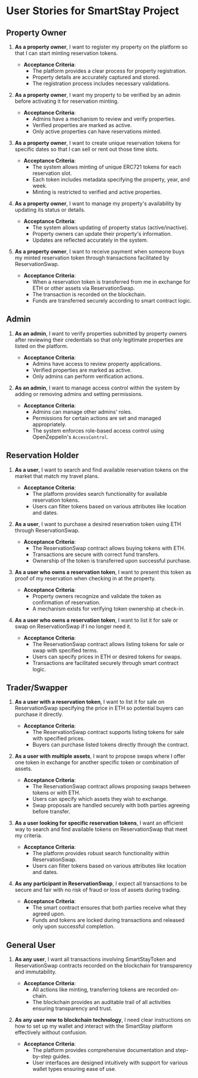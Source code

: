 # User Stories for SmartStay Project

## Property Owner

1. **As a property owner**, I want to register my property on the platform so that I can start minting reservation tokens.
   - **Acceptance Criteria**:
     - The platform provides a clear process for property registration.
     - Property details are accurately captured and stored.
     - The registration process includes necessary validations.

2. **As a property owner**, I want my property to be verified by an admin before activating it for reservation minting.
   - **Acceptance Criteria**:
     - Admins have a mechanism to review and verify properties.
     - Verified properties are marked as active.
     - Only active properties can have reservations minted.

3. **As a property owner**, I want to create unique reservation tokens for specific dates so that I can sell or rent out those time slots.
   - **Acceptance Criteria**:
     - The system allows minting of unique ERC721 tokens for each reservation slot.
     - Each token includes metadata specifying the property, year, and week.
     - Minting is restricted to verified and active properties.

4. **As a property owner**, I want to manage my property's availability by updating its status or details.
   - **Acceptance Criteria**:
     - The system allows updating of property status (active/inactive).
     - Property owners can update their property's information.
     - Updates are reflected accurately in the system.

5. **As a property owner**, I want to receive payment when someone buys my minted reservation token through transactions facilitated by ReservationSwap.
   - **Acceptance Criteria**:
     - When a reservation token is transferred from me in exchange for ETH or other assets via ReservationSwap.
     - The transaction is recorded on the blockchain.
     - Funds are transferred securely according to smart contract logic.

## Admin

1. **As an admin**, I want to verify properties submitted by property owners after reviewing their credentials so that only legitimate properties are listed on the platform.
   - **Acceptance Criteria**:
     - Admins have access to review property applications.
     - Verified properties are marked as active.
     - Only admins can perform verification actions.

2. **As an admin**, I want to manage access control within the system by adding or removing admins and setting permissions.
   - **Acceptance Criteria**:
     - Admins can manage other admins' roles.
     - Permissions for certain actions are set and managed appropriately.
     - The system enforces role-based access control using OpenZeppelin's `AccessControl`.

## Reservation Holder

1. **As a user**, I want to search and find available reservation tokens on the market that match my travel plans.
   - **Acceptance Criteria**:
     - The platform provides search functionality for available reservation tokens.
     - Users can filter tokens based on various attributes like location and dates.

2. **As a user**, I want to purchase a desired reservation token using ETH through ReservationSwap.
   - **Acceptance Criteria**:
     - The ReservationSwap contract allows buying tokens with ETH.
     - Transactions are secure with correct fund transfers.
     - Ownership of the token is transferred upon successful purchase.

3. **As a user who owns a reservation token**, I want to present this token as proof of my reservation when checking in at the property.
   - **Acceptance Criteria**:
     - Property owners recognize and validate the token as confirmation of reservation.
     - A mechanism exists for verifying token ownership at check-in.

4. **As a user who owns a reservation token**, I want to list it for sale or swap on ReservationSwap if I no longer need it.
   - **Acceptance Criteria**:
     - The ReservationSwap contract allows listing tokens for sale or swap with specified terms.
     - Users can specify prices in ETH or desired tokens for swaps.
     - Transactions are facilitated securely through smart contract logic.

## Trader/Swapper

1. **As a user with a reservation token**, I want to list it for sale on ReservationSwap specifying the price in ETH so potential buyers can purchase it directly.
   - **Acceptance Criteria**:
     - The ReservationSwap contract supports listing tokens for sale with specified prices.
     - Buyers can purchase listed tokens directly through the contract.

2. **As a user with multiple assets**, I want to propose swaps where I offer one token in exchange for another specific token or combination of assets.
   - **Acceptance Criteria**:
     - The ReservationSwap contract allows proposing swaps between tokens or with ETH.
     - Users can specify which assets they wish to exchange.
     - Swap proposals are handled securely with both parties agreeing before transfer.

3. **As a user looking for specific reservation tokens**, I want an efficient way to search and find available tokens on ReservationSwap that meet my criteria.
   - **Acceptance Criteria**:
     - The platform provides robust search functionality within ReservationSwap.
     - Users can filter tokens based on various attributes like location and dates.

4. **As any participant in ReservationSwap**, I expect all transactions to be secure and fair with no risk of fraud or loss of assets during trading.
   - **Acceptance Criteria**:
     - The smart contract ensures that both parties receive what they agreed upon.
     - Funds and tokens are locked during transactions and released only upon successful completion.

## General User

1. **As any user**, I want all transactions involving SmartStayToken and ReservationSwap contracts recorded on the blockchain for transparency and immutability.
   - **Acceptance Criteria**:
     - All actions like minting, transferring tokens are recorded on-chain.
     - The blockchain provides an auditable trail of all activities ensuring transparency and trust.

2. **As any user new to blockchain technology**, I need clear instructions on how to set up my wallet and interact with the SmartStay platform effectively without confusion.
   - **Acceptance Criteria**:
     - The platform provides comprehensive documentation and step-by-step guides.
     - User interfaces are designed intuitively with support for various wallet types ensuring ease of use.